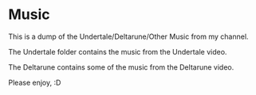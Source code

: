 # Music
This is a dump of the Undertale/Deltarune/Other Music from my channel.

The Undertale folder contains the music from the Undertale video.

The Deltarune contains some of the music from the Deltarune video.

Please enjoy, :D
